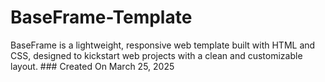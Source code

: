 # BaseFrame-Template
BaseFrame is a lightweight, responsive web template built with HTML and CSS, designed to kickstart web projects with a clean and customizable layout.  ### Created On March 25, 2025
